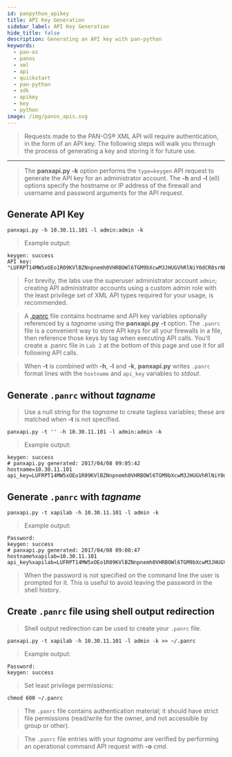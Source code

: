 ```yaml
---
id: panpython_apikey
title: API Key Generation
sidebar_label: API Key Generation
hide_title: false
description: Generating an API key with pan-python
keywords:
  - pan-os
  - panos
  - xml
  - api
  - quickstart
  - pan-python
  - sdk
  - apikey
  - key
  - python
image: /img/panos_apis.svg
---
```


> Requests made to the PAN-OS® XML API will require authentication, in the form of an API key. The following steps will walk you through the process of generating a key and storing it for future use.

---

> The **panxapi.py** **-k** option performs the `type=keygen` API request
> to generate the API key for an administrator account. The **-h** and
> **-l** (ell) options specify the hostname or IP address of the firewall
> and username and password arguments for the API request.

## Generate API Key

    panxapi.py -h 10.30.11.101 -l admin:admin -k

> Example output:

    keygen: success
    API key:  "LUFRPT14MW5xOEo1R09KVlBZNnpnemh0VHRBOWl6TGM9bXcwM3JHUGVhRlNiY0dCR0srNERUQT09"

> For brevity, the labs use the superuser administrator account `admin`;
> creating API administrator accounts using a custom admin role with the
> least privilege set of XML API types required for your usage, is
> recommended.

> A [.panrc](https://github.com/kevinsteves/pan-python/blob/master/doc/panrc.rst)
> file contains hostname and API key variables optionally referenced by a
> _tagname_ using the **panxapi.py** **-t** option. The `.panrc` file is a convenient way to store
> API keys for all your firewalls in a file, then reference those keys by
> tag when executing API calls. You'll create a .panrc file in `Lab 2` at
> the bottom of this page and use it for all following API calls.

> When **-t** is combined with **-h**, **-l** and **-k**, **panxapi.py**
> writes `.panrc` format lines with the `hostname` and `api_key` variables
> to _stdout_.

## Generate `.panrc` without _tagname_

> Use a null string for the _tagname_ to create tagless variables; these
> are matched when **-t** is not specified.

    panxapi.py -t '' -h 10.30.11.101 -l admin:admin -k

> Example output:

    keygen: success
    # panxapi.py generated: 2017/04/08 09:05:42
    hostname=10.30.11.101
    api_key=LUFRPT14MW5xOEo1R09KVlBZNnpnemh0VHRBOWl6TGM9bXcwM3JHUGVhRlNiY0dCR0srNERUQT09

## Generate `.panrc` with _tagname_

    panxapi.py -t xapilab -h 10.30.11.101 -l admin -k

> Example output:

    Password:
    keygen: success
    # panxapi.py generated: 2017/04/08 09:08:47
    hostname%xapilab=10.30.11.101
    api_key%xapilab=LUFRPT14MW5xOEo1R09KVlBZNnpnemh0VHRBOWl6TGM9bXcwM3JHUGVhRlNiY0dCR0srNERUQT09

> When the password is not specified on the command line the user is
> prompted for it. This is useful to avoid leaving the password in the
> shell history.

## Create `.panrc` file using shell output redirection

> Shell output redirection can be used to create your `.panrc` file.

    panxapi.py -t xapilab -h 10.30.11.101 -l admin -k >> ~/.panrc

> Example output:

    Password:
    keygen: success

> Set least privilege permissions:

    chmod 600 ~/.panrc

> The `.panrc` file contains authentication material; it should have
> strict file permissions (read/write for the owner, and not accessible by
> group or other).

> The `.panrc` file entries with your _tagname_ are verified by performing
> an operational command API request with **-o** _cmd_.
